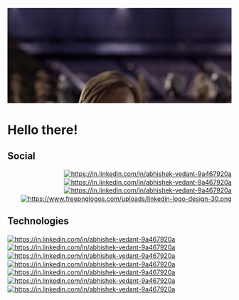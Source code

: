 ![](/MeagerHardtofindAlbertosaurus-size_restricted.gif)
<h1>Hello there!</h1>
<h2>Social</h2>
<p style="text-align:right"><a href="https://linktr.ee/webby0_0" target="_blank"><img align="center" src="https://api.blog.production.linktr.ee/wp-content/uploads/2022/06/Avatar-Symbol-Canopy.png" alt="https://in.linkedin.com/in/abhishek-vedant-9a467920a" height="40" width="40" /></a>
<span>
<a href="https://twitter.com/abhishek_vedant" target="_blank"><img align="center" src="https://www.freepnglogos.com/uploads/twitter-logo-png/twitter-logo-vector-png-clipart-1.png" alt="https://in.linkedin.com/in/abhishek-vedant-9a467920a" height="40" width="40" /></a></span>
<span>
<a href="https://www.instagram.com/abhishek.vedant/" target="_blank"><img align="center" src="https://www.freepnglogos.com/uploads/logo-ig-png/logo-ig-instagram-new-logo-vector-download-13.png" alt="https://in.linkedin.com/in/abhishek-vedant-9a467920a" height="40" width="40" /></a></span>
  
<span>
<a href="https://in.linkedin.com/in/abhishek-vedant-9a467920a" target="_blank"><img align="center" src="https://www.freepnglogos.com/uploads/linkedin-logo-transparent-picture-31.png" alt="https://www.freepnglogos.com/uploads/linkedin-logo-design-30.png" height="40" width="40" /></a></span>
</p>
<h2>Technologies</h2>
<span>
<a href="https://www.python.org/" target="_blank"><img align="center" src="https://cdn.iconscout.com/icon/free/png-512/python-2-226051.png?f=avif&w=256" alt="https://in.linkedin.com/in/abhishek-vedant-9a467920a" height="40" width="40" /></a></span>
<span>
<a href="https://html.com/" target="_blank"><img align="center" src="https://cdn.iconscout.com/icon/free/png-512/html-2752158-2284975.png?f=avif&w=256" alt="https://in.linkedin.com/in/abhishek-vedant-9a467920a" height="40" width="40" /></a></span>
<span>
<a href="https://web.dev/learn/css/" target="_blank"><img align="center" src="https://img.icons8.com/stickers/256/css3.png" alt="https://in.linkedin.com/in/abhishek-vedant-9a467920a" height="40" width="40" /></a></span>
<span>
<a href="https://www.javascript.com/" target="_blank"><img align="center" src="https://www.freepnglogos.com/uploads/javascript-png/javascript-vector-logo-yellow-png-transparent-javascript-vector-12.png" alt="https://in.linkedin.com/in/abhishek-vedant-9a467920a" height="40" width="40" /></a></span>
<span>
<a href="https://cplusplus.com/" target="_blank"><img align="center" src="https://upload.wikimedia.org/wikipedia/commons/1/18/ISO_C%2B%2B_Logo.svg" alt="https://in.linkedin.com/in/abhishek-vedant-9a467920a" height="40" width="40" /></a></span>
<span>
<a href="https://www.mysql.com/" target="_blank"><img align="center" src="https://cdn.iconscout.com/icon/premium/png-512-thumb/sql-server-5410224-4543401.png?f=avif&w=256" alt="https://in.linkedin.com/in/abhishek-vedant-9a467920a" height="40" width="40" /></a></span>
<span>
<a href="https://tailwindcss.com/" target="_blank"><img align="center" src="https://img.icons8.com/color/256/tailwindcss.png" alt="https://in.linkedin.com/in/abhishek-vedant-9a467920a" height="40" width="40" /></a></span>

